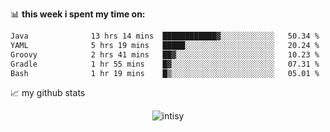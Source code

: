 📊 **this week i spent my time on:**
<!--START_SECTION:waka-->

```txt
Java              13 hrs 14 mins  ████████████▓░░░░░░░░░░░░   50.34 %
YAML              5 hrs 19 mins   █████░░░░░░░░░░░░░░░░░░░░   20.24 %
Groovy            2 hrs 41 mins   ██▓░░░░░░░░░░░░░░░░░░░░░░   10.23 %
Gradle            1 hr 55 mins    █▓░░░░░░░░░░░░░░░░░░░░░░░   07.31 %
Bash              1 hr 19 mins    █▒░░░░░░░░░░░░░░░░░░░░░░░   05.01 %
```

<!--END_SECTION:waka-->


📈 my github stats

<p align="center"> <img src="https://github-readme-stats.vercel.app/api?username=intisy&show_icons=true&theme=gotham" alt="intisy" />




